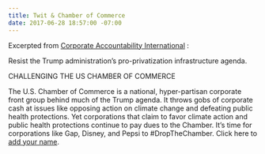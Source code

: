 ```yaml
---
title: Twit & Chamber of Commerce
date: 2017-06-28 18:57:00 -07:00
---
```


Excerpted from [Corporate Accountability International](http://www.stopcorporateabuse.org/) :

Resist the Trump administration’s pro-privatization infrastructure agenda.

CHALLENGING THE US CHAMBER OF COMMERCE	

The U.S. Chamber of Commerce is a national, hyper-partisan corporate front group behind much of the Trump agenda. It throws gobs of corporate cash at issues like opposing action on climate change and defeating public health protections. Yet corporations that claim to favor climate action and public health protections continue to pay dues to the Chamber. It’s time for corporations like Gap, Disney, and Pepsi to #DropTheChamber. Click here to [add your name](https://actionnetwork.org/petitions/sign-the-petition-to-corporate-execs-stop-funding-pro-trump-us-chamber-of-commerce?source=Chamber201706_CAI).
